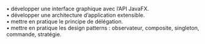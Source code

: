 • développer une interface graphique avec l’API JavaFX.                                                                               
• développer une architecture d’application extensible.                                             
• mettre en pratique le principe de délégation.                                                     
• mettre en pratique les design patterns : observateur, composite, singleton, commande, stratégie.                                       
